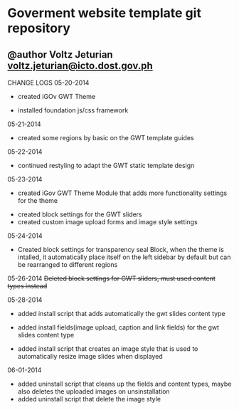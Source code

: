 # Goverment website template git repository
## @author Voltz Jeturian voltz.jeturian@icto.dost.gov.ph

CHANGE LOGS
05-20-2014
- created iGOv GWT Theme
* installed foundation js/css framework

05-21-2014
- created some regions by basic on the GWT template guides

05-22-2014
- continued restyling to adapt the GWT static template design

05-23-2014
- created iGov GWT Theme Module that adds more functionality settings for the theme
* created block settings for the GWT sliders
* created custom image upload forms and image style settings

05-24-2014
- Created block settings for transparency seal Block, when the theme is intalled, it automatically place itself on the left sidebar by default but can be rearranged to different regions

05-26-2014
~~Deleted block settings for GWT sliders, must used content types instead~~

05-28-2014
- added install script that adds automatically the gwt slides content type
* added install fields(image upload, caption and link fields) for the gwt slides content type
- added install script that creates an image style that is used to automatically resize image slides when displayed

06-01-2014
- added uninstall script that cleans up the fields and content types, maybe also deletes the uploaded images on unsinstallation
- added uninstall script that delete the image style


